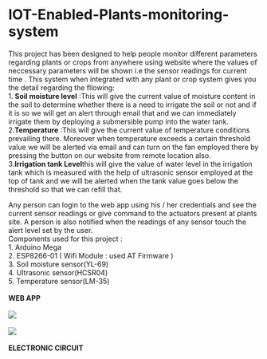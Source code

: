 # IOT-Enabled-Plants-monitoring-system

This project has been designed to help people monitor different parameters regarding plants or crops from anywhere using website where the values of neccessary parameters will be shown i.e the sensor readings for current time . This system when integrated with any plant or crop system gives you the detail regarding the fllowing:<br>
1.<b> Soil moisture level</b> :This will give the current value of moisture content in the soil to determine whether there is a need to irrigate the soil or not and if it is so we will get an alert through email that and we can immediately irrigate them by deploying a submersible pump into the water tank.<br>
2.<b>Temperature</b> :This will give the current value of temperature conditions prevailing there. Moreover when temperature exceeds a certain threshold value we will be alerted via email and can turn on the fan employed there by pressing the button on our website from remote location also.<br>
3.<b>Irrigation tank Level</b>this will give the value of water level in the irrigation tank which is measured with the help of ultrasonic sensor employed at the top of tank and we will be alerted when the tank value goes below the threshold so that we can refill that.<br>

Any person can login to the web app using his / her credentials and see the current sensor readings or give command to the actuators present at plants site. A person is also notified when the readings of any sensor touch the alert level set by the user.
<br>
Components used for this project : 
<br>1. Arduino Mega
<br>2. ESP8266-01 ( Wifi Module : used AT Firmware )
<br>3. Soil moisture sensor(YL-69)
<br>4. Ultrasonic sensor(HCSR04)
<br>5. Temperature sensor(LM-35)
<br><br>
<b>WEB APP</b><br><br>
<img src="https://cloud.githubusercontent.com/assets/23056679/20647438/3e975fbe-b4ba-11e6-9f91-58e3f7cd7eed.png">
<br><br><img src="https://cloud.githubusercontent.com/assets/23056679/20647430/0bc8e616-b4ba-11e6-99cc-2259b6d39a7f.png"><br><br>
<b>ELECTRONIC CIRCUIT</b><br><br>
<img src="">


